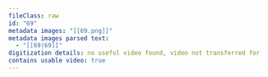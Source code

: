 ```yaml
---
fileClass: raw
id: "69"
metadata images: "[[69.png]]"
metadata images parsed text:
  - "[[69|69]]"
digitization details: no useful video found, video not transferred for parsing
contains usable video: true
---
```

